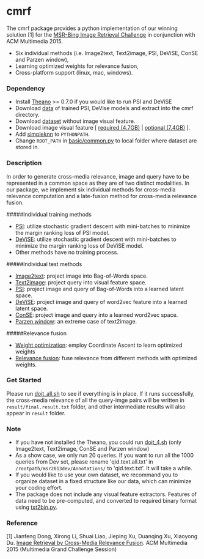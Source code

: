 # cmrf


The cmrf package provides a python implementation of our winning solution [1] for the [MSR-Bing Image Retrieval Challenge](http://research.microsoft.com/en-US/projects/irc/) in conjunction with ACM Multimedia 2015.
* Six individual methods (i.e. Image2text, Text2image, PSI, DeViSE, ConSE and Parzen window),
* Learning optimized weights for relevance fusion,
* Cross-platform support (linux, mac, windows).


### Dependency
* Install [Theano](http://deeplearning.net/software/theano/install.html#install) >= 0.7.0 if you would like to run PSI and DeViSE
* Download [data](http://www.mmc.ruc.edu.cn/research/irc2015/data/data_for_cmrf.tar.gz) of trained PSI, DeVise models and extract into the cmrf directory.
* Download [dataset](http://www.mmc.ruc.edu.cn/research/irc2015/data/rucmmc_irc2015_data.tar.gz) without image visual feature.
* Download image visual feature [ [required (4.7GB)](http://www.mmc.ruc.edu.cn/research/irc2015/data/rucmmc_irc2015_required_feature.tar.gz) | [optional (7.4GB)](http://www.mmc.ruc.edu.cn/research/irc2015/data/rucmmc_irc2015_optional_feature.tar.gz) ].
* Add [simpleknn](simpleknn) to `PYTHONPATH`.
* Change `ROOT_PATH` in [basic/common.py](basic/common.py) to local folder where dataset are stored in.



### Description
In order to generate cross-media relevance, image and query have to be represented in a common space as they are of two distinct modalities. In our package, we implement six individual methods for cross-media relevance computation and a late-fusion method for cross-media relevance fusion.


#####Individual training methods
* [PSI](model/psi_model.py):  utilize stochastic gradient descent with mini-batches to minimize the margin ranking loss of PSI model.
* [DeViSE](model/devise_model.py):  utilize stochastic gradient descent with mini-batches to minimize the margin ranking loss of DeViSE model.
* Other methods have no training process.

#####Individual test methods
* [Image2text](image2text.py): project image into Bag-of-Words space.
* [Text2image](text2image.py): project query into visual feature space.
* [PSI](psi.py):  project image and query of Bag-of-Words into a learned latent space.
* [DeViSE](devise.py):  project image and query of word2vec feature into a learned latent space.
* [ConSE](conse.py):  project image and query into a learned word2vec space.
* [Parzen window](parzenWindow.py): an extreme case of text2image.

#####Relevance fusion
* [Weight optimization](weightOptimization.py): employ Coordinate Ascent to learn optimized weights
* [Relevance fusion](relevanceFusion.py): fuse relevance from different methods with optimized weights.



### Get Started
Please run [doit_all.sh](doit_all.sh) to see if everything is in place.
If it runs successfully, the cross-media relevance of all the query-imge pairs will be written in `result/final.result.txt` folder, and other intermediate results will also appear in `result` folder.


### Note
* If you have not installed the Theano, you could run [doit_4.sh](doit_4.sh) (only Image2text, Text2image, ConSE and Parzen window)
* As a show case, we only run 20 queries. If you want to run all the 1000 queries from Dev set, please rename  'qid.text.all.txt' in `/rootpath/msr2013dev/Annotations/` to 'qid.text.txt'. It will take a while.
* If you would like to use your own dataset, we recommand you to organize dataset in a fixed structure like our data, which can minimize your coding effort.
* The package does not include any visual feature extractors. Features of data need to be pre-computed, and converted to required binary format using [txt2bin.py](simpleknn/txt2bin.py).


### Reference

[1] Jianfeng Dong, Xirong Li, Shuai Liao, Jieping Xu, Duanqing Xu, Xiaoyong Du. [Image Retrieval by Cross-Media Relevance Fusion](http://www.mmc.ruc.edu.cn/research/irc2015/p173-dong.pdf). ACM Multimedia 2015 (Multimedia Grand Challenge Session)
